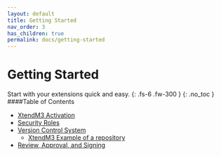 ```yaml
---
layout: default
title: Getting Started
nav_order: 3
has_children: true
permalink: docs/getting-started
---
```


# Getting Started

Start with your extensions quick and easy.
{: .fs-6 .fw-300 }
{: .no_toc }
####Table of Contents
* [XtendM3 Activation](xtendm3-activation.md)
* [Security Roles](security-roles.md)
* [Version Control System](../documentation/version-controlling.md) 
  * [XtendM3 Example of a repository](https://github.com/infor-cloud/acme-corp-extensions)
 * [Review, Approval, and Signing](../documentation/approval-requirements.md)
